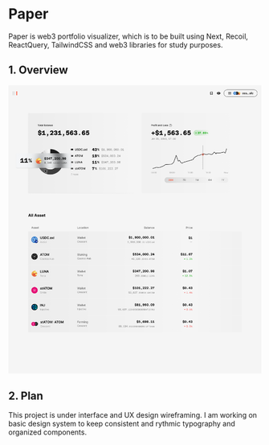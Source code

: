 # Paper

Paper is web3 portfolio visualizer, which is to be built using Next, Recoil, ReactQuery, TailwindCSS and web3 libraries for study purposes.

## 1. Overview

<img src="./overview2.jpg" />

## 2. Plan

This project is under interface and UX design wireframing. I am working on basic design system to keep consistent and rythmic typography and organized components.
